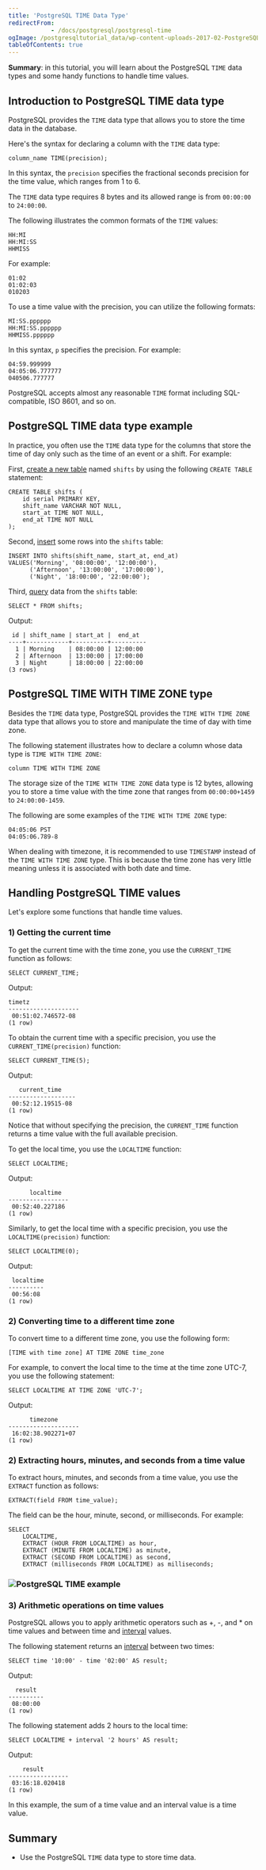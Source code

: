 ```yaml
---
title: 'PostgreSQL TIME Data Type'
redirectFrom: 
            - /docs/postgresql/postgresql-time
ogImage: /postgresqltutorial_data/wp-content-uploads-2017-02-PostgreSQL-TIME-example.png
tableOfContents: true
---
```


**Summary**: in this tutorial, you will learn about the PostgreSQL `TIME` data types and some handy functions to handle time values.



## Introduction to PostgreSQL TIME data type



PostgreSQL provides the `TIME` data type that allows you to store the time data in the database.



Here's the syntax for declaring a column with the `TIME` data type:



```
column_name TIME(precision);
```



In this syntax, the `precision` specifies the fractional seconds precision for the time value, which ranges from 1 to 6.



The `TIME` data type requires 8 bytes and its allowed range is from `00:00:00` to `24:00:00`.



The following illustrates the common formats of the `TIME` values:



```
HH:MI
HH:MI:SS
HHMISS
```



For example:



```
01:02
01:02:03
010203
```



To use a time value with the precision, you can utilize the following formats:



```
MI:SS.pppppp
HH:MI:SS.pppppp
HHMISS.pppppp
```



In this syntax, `p` specifies the precision. For example:



```
04:59.999999
04:05:06.777777
040506.777777
```



PostgreSQL accepts almost any reasonable `TIME` format including SQL-compatible, ISO 8601, and so on.



## PostgreSQL TIME data type example



In practice, you often use the `TIME` data type for the columns that store the time of day only such as the time of an event or a shift. For example:



First, [create a new table](/docs/postgresql/postgresql-create-table) named `shifts` by using the following `CREATE TABLE` statement:



```
CREATE TABLE shifts (
    id serial PRIMARY KEY,
    shift_name VARCHAR NOT NULL,
    start_at TIME NOT NULL,
    end_at TIME NOT NULL
);
```



Second, [insert](/docs/postgresql/postgresql-insert) some rows into the `shifts` table:



```
INSERT INTO shifts(shift_name, start_at, end_at)
VALUES('Morning', '08:00:00', '12:00:00'),
      ('Afternoon', '13:00:00', '17:00:00'),
      ('Night', '18:00:00', '22:00:00');
```



Third, [query](/docs/postgresql/postgresql-select) data from the `shifts` table:



```
SELECT * FROM shifts;
```



Output:



```
 id | shift_name | start_at |  end_at
----+------------+----------+----------
  1 | Morning    | 08:00:00 | 12:00:00
  2 | Afternoon  | 13:00:00 | 17:00:00
  3 | Night      | 18:00:00 | 22:00:00
(3 rows)
```



## PostgreSQL TIME WITH TIME ZONE type



Besides the `TIME` data type, PostgreSQL provides the `TIME WITH TIME ZONE` data type that allows you to store and manipulate the time of day with time zone.



The following statement illustrates how to declare a column whose data type is `TIME WITH TIME ZONE`:



```
column TIME WITH TIME ZONE
```



The storage size of the `TIME WITH TIME ZONE` data type is 12 bytes, allowing you to store a time value with the time zone that ranges from `00:00:00+1459` to `24:00:00-1459`.



The following are some examples of the `TIME WITH TIME ZONE` type:



```
04:05:06 PST
04:05:06.789-8
```



When dealing with timezone, it is recommended to use `TIMESTAMP` instead of the `TIME WITH TIME ZONE` type. This is because the time zone has very little meaning unless it is associated with both date and time.



## Handling PostgreSQL TIME values



Let's explore some functions that handle time values.



### 1) Getting the current time



To get the current time with the time zone, you use the `CURRENT_TIME` function as follows:



```
SELECT CURRENT_TIME;
```



Output:



```
timetz
--------------------
 00:51:02.746572-08
(1 row)
```



To obtain the current time with a specific precision, you use the `CURRENT_TIME(precision)` function:



```
SELECT CURRENT_TIME(5);
```



Output:



```
   current_time
-------------------
 00:52:12.19515-08
(1 row)
```



Notice that without specifying the precision, the `CURRENT_TIME` function returns a time value with the full available precision.



To get the local time, you use the `LOCALTIME` function:



```
SELECT LOCALTIME;
```



Output:



```
      localtime
-----------------
 00:52:40.227186
(1 row)
```



Similarly, to get the local time with a specific precision, you use the `LOCALTIME(precision)` function:



```
SELECT LOCALTIME(0);
```



Output:



```
 localtime
----------
 00:56:08
(1 row)
```



### 2) Converting time to a different time zone



To convert time to a different time zone, you use the following form:



```
[TIME with time zone] AT TIME ZONE time_zone
```



For example, to convert the local time to the time at the time zone UTC-7, you use the following statement:



```
SELECT LOCALTIME AT TIME ZONE 'UTC-7';
```



Output:



```
      timezone
--------------------
 16:02:38.902271+07
(1 row)
```



### 2) Extracting hours, minutes, and seconds from a time value



To extract hours, minutes, and seconds from a time value, you use the `EXTRACT` function as follows:



```
EXTRACT(field FROM time_value);
```



The field can be the hour, minute, second, or milliseconds. For example:



```
SELECT
    LOCALTIME,
    EXTRACT (HOUR FROM LOCALTIME) as hour,
    EXTRACT (MINUTE FROM LOCALTIME) as minute,
    EXTRACT (SECOND FROM LOCALTIME) as second,
    EXTRACT (milliseconds FROM LOCALTIME) as milliseconds;
```



### ![PostgreSQL TIME example](/postgresqltutorial_data/wp-content-uploads-2017-02-PostgreSQL-TIME-example.png "PostgreSQL TIME example")



### 3) Arithmetic operations on time values



PostgreSQL allows you to apply arithmetic operators such as +, -, and \* on time values and between time and [interval](/docs/postgresql/postgresql-interval) values.



The following statement returns an [interval](/docs/postgresql/postgresql-interval) between two times:



```
SELECT time '10:00' - time '02:00' AS result;
```



Output:



```
  result
----------
 08:00:00
(1 row)
```



The following statement adds 2 hours to the local time:



```
SELECT LOCALTIME + interval '2 hours' AS result;
```



Output:



```
    result
-----------------
 03:16:18.020418
(1 row)
```



In this example, the sum of a time value and an interval value is a time value.



## Summary



- Use the PostgreSQL `TIME` data type to store time data.
